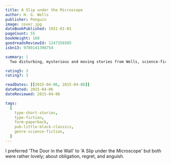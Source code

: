 ```yaml
---
title: A Slip under the Microscope
author: H. G. Wells
publisher: Penguin
image: cover.jpg
dateBookPublished: 1931-01-01
pageCount: 55
bookHeight: 160
goodreadsReviewId: 1247156505
isbn13: 9780141398754

summary: |
  Two disturbing, mysterious and moving stories from Wells, science-fiction pioneer.

rating5: 3
rating7: 3

readDates: [[2015-04-06, 2015-04-06]]
dateRated: 2015-04-06
dateReviewed: 2015-04-06

tags:
  [
    type-short-stories,
    type-fiction,
    form-paperback,
    pub-little-black-classics,
    genre-science-fiction,
  ]
---
```


I preferred 'The Door in the Wall' to 'A Slip under the Microscope' but both were rather lovely; about obligation, regret, and anguish.
